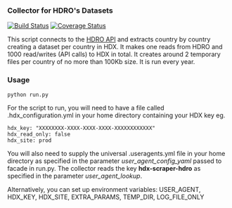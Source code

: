  ### Collector for HDRO's Datasets
[![Build Status](https://travis-ci.org/OCHA-DAP/hdx-scraper-hdro.svg?branch=main&ts=1)](https://travis-ci.org/OCHA-DAP/hdx-scraper-hdro) [![Coverage Status](https://coveralls.io/repos/github/OCHA-DAP/hdx-scraper-hdro/badge.svg?branch=main&ts=1)](https://coveralls.io/github/OCHA-DAP/hdx-scraper-hdro?branch=main)

This script connects to the [HDRO API](http://hdr.undp.org/en/content/human-development-report-office-statistical-data-api) and extracts country by country creating a dataset per country in HDX. It makes one reads from HDRO and 1000 read/writes (API calls) to HDX in total. It creates around 2 temporary files per country of no more than 100Kb size. It is run every year. 


### Usage

    python run.py

For the script to run, you will need to have a file called .hdx_configuration.yml in your home directory containing your HDX key eg.

    hdx_key: "XXXXXXXX-XXXX-XXXX-XXXX-XXXXXXXXXXXX"
    hdx_read_only: false
    hdx_site: prod
    
 You will also need to supply the universal .useragents.yml file in your home directory as specified in the parameter *user_agent_config_yaml* passed to facade in run.py. The collector reads the key **hdx-scraper-hdro** as specified in the parameter *user_agent_lookup*.
 
 Alternatively, you can set up environment variables: USER_AGENT, HDX_KEY, HDX_SITE, EXTRA_PARAMS, TEMP_DIR, LOG_FILE_ONLY 
